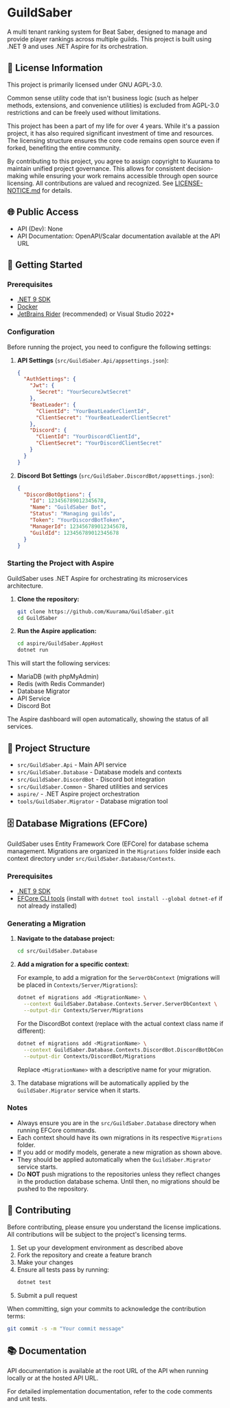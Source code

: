 # GuildSaber

A multi tenant ranking system for Beat Saber, designed to manage and provide player rankings across multiple guilds.
This project is built using .NET 9 and uses .NET Aspire for its orchestration.

## 📝 License Information

This project is primarily licensed under GNU AGPL-3.0.

Common sense utility code that isn't business logic (such as helper methods, extensions, and convenience utilities) is
excluded from AGPL-3.0 restrictions and can be freely used without limitations.

This project has been a part of my life for over 4 years. While it's a passion project, it has also required significant
investment of time and resources. The licensing structure ensures the core code remains open source even if forked,
benefiting the entire community.

By contributing to this project, you agree to assign copyright to Kuurama to maintain unified project governance. This
allows for consistent decision-making while ensuring your work remains accessible through open source licensing. All
contributions are valued and recognized. See [LICENSE-NOTICE.md](LICENSE-NOTICE.md) for details.

## 🌐 Public Access

- API (Dev): None
- API Documentation: OpenAPI/Scalar documentation available at the API URL

## 🚀 Getting Started

### Prerequisites

- [.NET 9 SDK](https://dotnet.microsoft.com/download/dotnet/9.0)
- [Docker](https://www.docker.com/products/docker-desktop)
- [JetBrains Rider](https://www.jetbrains.com/rider/) (recommended) or Visual Studio 2022+

### Configuration

Before running the project, you need to configure the following settings:

1. **API Settings** (`src/GuildSaber.Api/appsettings.json`):
   ```json
   {
     "AuthSettings": {
       "Jwt": {
         "Secret": "YourSecureJwtSecret"
       },
       "BeatLeader": {
         "ClientId": "YourBeatLeaderClientId",
         "ClientSecret": "YourBeatLeaderClientSecret"
       },
       "Discord": {
         "ClientId": "YourDiscordClientId",
         "ClientSecret": "YourDiscordClientSecret"
       }
     }
   }
   ```

2. **Discord Bot Settings** (`src/GuildSaber.DiscordBot/appsettings.json`):
   ```json
   {
     "DiscordBotOptions": {
       "Id": 123456789012345678,
       "Name": "GuildSaber Bot",
       "Status": "Managing guilds",
       "Token": "YourDiscordBotToken",
       "ManagerId": 123456789012345678,
       "GuildId": 123456789012345678
     }
   }
   ```

### Starting the Project with Aspire

GuildSaber uses .NET Aspire for orchestrating its microservices architecture.

1. **Clone the repository:**
   ```bash
   git clone https://github.com/Kuurama/GuildSaber.git
   cd GuildSaber
   ```

2. **Run the Aspire application:**
   ```bash
   cd aspire/GuildSaber.AppHost
   dotnet run
   ```

This will start the following services:

- MariaDB (with phpMyAdmin)
- Redis (with Redis Commander)
- Database Migrator
- API Service
- Discord Bot

The Aspire dashboard will open automatically, showing the status of all services.

## 🧩 Project Structure

- `src/GuildSaber.Api` - Main API service
- `src/GuildSaber.Database` - Database models and contexts
- `src/GuildSaber.DiscordBot` - Discord bot integration
- `src/GuildSaber.Common` - Shared utilities and services
- `aspire/` - .NET Aspire project orchestration
- `tools/GuildSaber.Migrator` - Database migration tool

## 🗄️ Database Migrations (EFCore)

GuildSaber uses Entity Framework Core (EFCore) for database schema management. Migrations are organized in the
`Migrations` folder inside each context directory under `src/GuildSaber.Database/Contexts`.

### Prerequisites

- [.NET 9 SDK](https://dotnet.microsoft.com/download/dotnet/9.0)
- [EFCore CLI tools](https://learn.microsoft.com/en-us/ef/core/cli/dotnet) (install with
  `dotnet tool install --global dotnet-ef` if not already installed)

### Generating a Migration

1. **Navigate to the database project:**
   ```bash
   cd src/GuildSaber.Database
   ```

2. **Add a migration for a specific context:**

   For example, to add a migration for the `ServerDbContext` (migrations will be placed in
   `Contexts/Server/Migrations`):

   ```bash
   dotnet ef migrations add <MigrationName> \
     --context GuildSaber.Database.Contexts.Server.ServerDbContext \
     --output-dir Contexts/Server/Migrations
   ```

   For the DiscordBot context (replace with the actual context class name if different):

   ```bash
   dotnet ef migrations add <MigrationName> \
     --context GuildSaber.Database.Contexts.DiscordBot.DiscordBotDbContext \
     --output-dir Contexts/DiscordBot/Migrations
   ```

   Replace `<MigrationName>` with a descriptive name for your migration.

3. The database migrations will be automatically applied by the `GuildSaber.Migrator` service when it starts.

### Notes

- Always ensure you are in the `src/GuildSaber.Database` directory when running EFCore commands.
- Each context should have its own migrations in its respective `Migrations` folder.
- If you add or modify models, generate a new migration as shown above.
- They should be applied automatically when the `GuildSaber.Migrator` service starts.
- Do **NOT** push migrations to the repositories unless they reflect changes in the production database schema. Until
  then, no migrations should be pushed to the repository.

## 🤝 Contributing

Before contributing, please ensure you understand the license implications. All contributions will be subject to the
project's licensing terms.

1. Set up your development environment as described above
2. Fork the repository and create a feature branch
3. Make your changes
4. Ensure all tests pass by running:
   ```bash
   dotnet test
   ```
5. Submit a pull request

When committing, sign your commits to acknowledge the contribution terms:

```bash
git commit -s -m "Your commit message"
```

## 📚 Documentation

API documentation is available at the root URL of the API when running locally or at the hosted API URL.

For detailed implementation documentation, refer to the code comments and unit tests.

